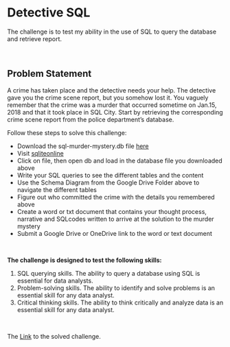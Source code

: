# Detective SQL

The challenge is to test my ability in the use of SQL to query the database and retrieve report.

<br>

## Problem Statement

A crime has taken place and the detective needs your help. The detective gave you the crime scene report, but you somehow lost it. You vaguely remember that the crime was a murder that occurred sometime on Jan.15, 2018 and that it took place in SQL City. Start by retrieving the corresponding crime scene report from the police department’s database.

Follow these steps to solve this challenge:

* Download the sql-murder-mystery.db file [here](https://drive.google.com/drive/folders/1SLlSSzIqhu9m4p8HmoJYjn5X_GTYdDsf?usp=share_link)
* Visit [sqliteonline](www.sqliteonline.com)
* Click on file, then open db and load in the database file you downloaded above
* Write your SQL queries to see the different tables and the content
* Use the Schema Diagram from the Google Drive Folder above to navigate the different tables
* Figure out who committed the crime with the details you remembered above
* Create a word or txt document that contains your thought process, narrative and SQLcodes written to arrive at the solution to the murder mystery
* Submit a Google Drive or OneDrive link to the word or text document

<br>

**The challenge is designed to test the following skills:**

1.  SQL querying skills. The ability to query a database using SQL is essential for data analysts.
2.  Problem-solving skills. The ability to identify and solve problems is an essential skill for any data analyst.
3.  Critical thinking skills. The ability to think critically and analyze data is an essential skill for any data analyst.

<br>

The [Link](DASL_Challenge_2.docx) to the solved challenge.
